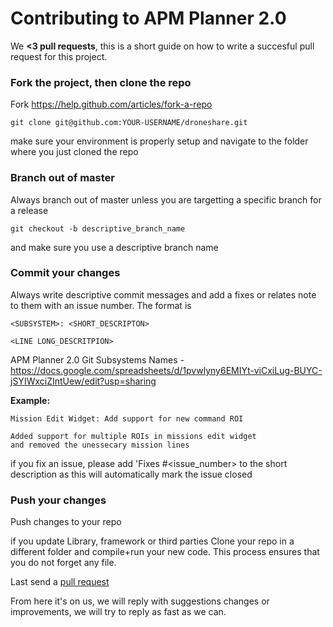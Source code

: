 # Contributing to APM Planner 2.0
We **<3 pull requests**, this is a short guide on how to write a succesful pull request for this project.

### Fork the project, then clone the repo

Fork https://help.github.com/articles/fork-a-repo

```
git clone git@github.com:YOUR-USERNAME/droneshare.git
```

make sure your environment is properly setup and navigate to the folder where you just cloned the repo

### Branch out of master

Always branch out of master unless you are targetting a specific branch for a release

```
git checkout -b descriptive_branch_name
```

and make sure you use a descriptive branch name

### Commit your changes

Always write descriptive commit messages and add a fixes or relates note to them with an issue number. The format is
```
<SUBSYSTEM>: <SHORT_DESCRIPTON> 

<LINE LONG_DESCRITPION>
```
APM Planner 2.0 Git Subsystems Names - https://docs.google.com/spreadsheets/d/1pvwlyny6EMIYt-viCxiLug-BUYC-jSYIWxciZIntUew/edit?usp=sharing

**Example:**

```
Mission Edit Widget: Add support for new command ROI

Added support for multiple ROIs in missions edit widget
and removed the unessecary mission lines

```
if you fix an issue, please add 'Fixes #<issue_number> to the short description as this will automatically mark the issue closed 

### Push your changes

Push changes to your repo 

if you update Library, framework or third parties 
Clone your repo in a different folder and compile+run your new code. This process ensures that you do not forget any file.

Last send a [pull request](https://docs.github.com/en/pull-requests/collaborating-with-pull-requests/proposing-changes-to-your-work-with-pull-requests/creating-a-pull-request)

From here it's on us, we will reply with suggestions changes or improvements, we will try to reply as fast as we can.
